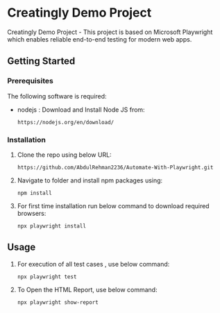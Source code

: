 # Creatingly Demo Project

Creatingly Demo Project - This project is based on Microsoft Playwright which enables reliable end-to-end testing for modern web apps.

## Getting Started

### Prerequisites

The following software is required:

- nodejs : Download and Install Node JS from:

  ```
  https://nodejs.org/en/download/
  ```

### Installation

1. Clone the repo using below URL:

   ```
   https://github.com/AbdulRehman2236/Automate-With-Playwright.git
   ```

2. Navigate to folder and install npm packages using:

   ```
   npm install
   ```

3. For first time installation run below command to download required browsers:
   ```
   npx playwright install
   ```

## Usage

1. For execution of all test cases , use below command:

   ```
   npx playwright test
   ```

2. To Open the HTML Report, use below command:
   ```
   npx playwright show-report
   ```
